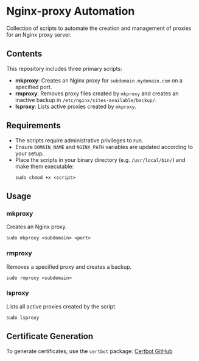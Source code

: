 # Nginx-proxy Automation

Collection of scripts to automate the creation and management of proxies for an Nginx proxy server.

## Contents

This repository includes three primary scripts:

- **mkproxy**: Creates an Nginx proxy for `subdomain.mydomain.com` on a specified port.
- **rmproxy**: Removes proxy files created by `mkproxy` and creates an inactive backup in `/etc/nginx/sites-available/backup/`.
- **lsproxy**: Lists active proxies created by `mkproxy`.

## Requirements

- The scripts require administrative privileges to run.
- Ensure `DOMAIN_NAME` and `NGINX_PATH` variables are updated according to your setup.
- Place the scripts in your binary directory (e.g. `/usr/local/bin/`) and make them executable:
  ```shell
  sudo chmod +x <script>
  ```

## Usage

### mkproxy

Creates an Nginx proxy.
```shell
sudo mkproxy <subdomain> <port>
```

### rmproxy

Removes a specified proxy and creates a backup.
```shell
sudo rmproxy <subdomain>
```

### lsproxy

Lists all active proxies created by the script.
```shell
sudo lsproxy
```

## Certificate Generation

To generate certificates, use the `certbot` package:
[Certbot GitHub](https://github.com/certbot)
